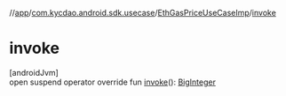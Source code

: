 //[app](../../../index.md)/[com.kycdao.android.sdk.usecase](../index.md)/[EthGasPriceUseCaseImp](index.md)/[invoke](invoke.md)

# invoke

[androidJvm]\
open suspend operator override fun [invoke](invoke.md)(): [BigInteger](https://developer.android.com/reference/kotlin/java/math/BigInteger.html)
